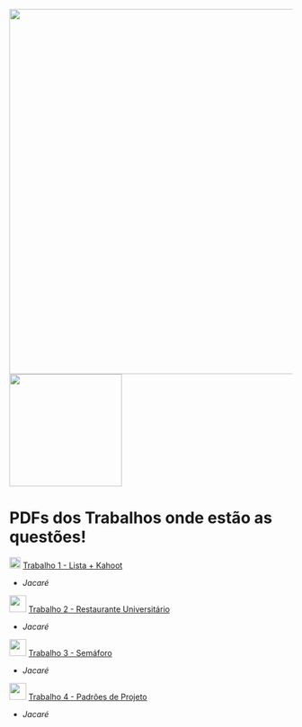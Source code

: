 <img src="https://github.com/user-attachments/assets/2f9f4933-38b7-475d-a1d7-302c33505d06" width="650"> <img src="https://github.com/user-attachments/assets/93a591d1-4b04-47d1-a059-46172c5d54e9" width="200">

# PDFs dos Trabalhos onde estão as questões!
<img src="https://github.com/user-attachments/assets/944023ff-3337-47e9-970b-7c5e54018c0c" width="20">  [Trabalho 1 - Lista + Kahoot](https://github.com/brunamota/POO/files/15017615/Trabalho.1.-.POO.pdf)
- *Jacaré*

<img src="https://github.com/user-attachments/assets/33a2a630-96e3-421c-b5bf-c55fd9c44bae" width="30">  [Trabalho 2 - Restaurante Universitário](https://github.com/brunamota/POO/files/15017616/Trabalho.2.-.POO.pdf)
- *Jacaré*

<img src="https://github.com/user-attachments/assets/dbd2d408-a403-40c3-be1e-3d266de5f784" width="30"> [Trabalho 3 - Semáforo](https://github.com/brunamota/POO/files/15017683/Trabalho.3.-.POO.pdf)
- *Jacaré*

<img src="https://github.com/user-attachments/assets/8089840f-1aaa-4a92-9a74-a71007587bbc" width="30"> [Trabalho 4 - Padrões de Projeto](https://github.com/user-attachments/files/16045775/Trabalho.4.-.POO.pdf)
- *Jacaré*




